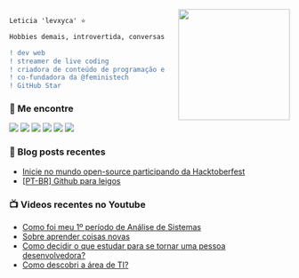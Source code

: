 
<img align="right" height="200" style="margin-left: 25px" src="https://i.imgur.com/Tznn1IZ.gif"/>

```diff
Leticia 'levxyca' ⭐

Hobbies demais, introvertida, conversas sobre tech e aleatoriedades, registrando minha jornada.

! ‍dev web
! streamer de live coding
! criadora de conteúdo de programação e tecnologia
! co-fundadora da @feministech
! GitHub Star
```

### 🔗 Me encontre

<a href="https://www.twitch.tv/levxyca"><img src="https://img.shields.io/badge/Twitch-9146FF?style=for-the-badge&logo=twitch&logoColor=white"></img></a>
<a href="https://twitter.com/levxyca"><img src="https://img.shields.io/badge/Twitter-1DA1F2?style=for-the-badge&logo=twitter&logoColor=white"></img></a>
<a href="https://www.instagram.com/levxyca/"><img src="https://img.shields.io/badge/Instagram-E4405F?style=for-the-badge&logo=instagram&logoColor=white"></img></a>
<a href="https://www.youtube.com/channel/UC0oAypdScDI9WiwvebIqiOQ"><img src="https://img.shields.io/badge/Youtube-FF0000?style=for-the-badge&logo=twitch&logoColor=white"></img></a>
<a href="https://dev.to/levxyca"><img src="https://img.shields.io/badge/dev.to-0A0A0A?style=for-the-badge&logo=dev.to&logoColor=white"></img></a>
<a href="https://www.linkedin.com/in/leticiacaroline/"><img src="https://img.shields.io/badge/LinkedIn-0077B5?style=for-the-badge&logo=linkedin&logoColor=white"></img></a>

### 📕 Blog posts recentes

<!-- BLOG:START -->
- [Inicie no mundo open-source participando da Hacktoberfest](https://dev.to/levxyca/inicie-no-mundo-open-source-participando-da-hacktoberfest-3np6)
- [[PT-BR] Github para leigos](https://dev.to/levxyca/pt-br-github-para-leigos-4i7j)
<!-- BLOG:END -->

### 📺 Videos recentes no Youtube

<!-- YOUTUBE:START -->
- [Como foi meu 1º período de Análise de Sistemas](https://www.youtube.com/watch?v=X9egRFG0u48)
- [Sobre aprender coisas novas](https://www.youtube.com/watch?v=0Qga_1UEz0M)
- [Como decidir o que estudar para se tornar uma pessoa desenvolvedora?](https://www.youtube.com/watch?v=lDOK4Ua43-c)
- [Como descobri a área de TI?](https://www.youtube.com/watch?v=D0Y8AJ6oMn0)
<!-- YOUTUBE:END -->
